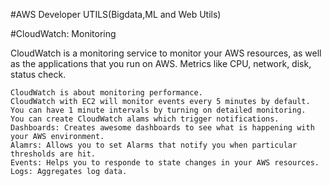 #AWS Developer UTILS(Bigdata,ML and Web Utils)

#CloudWatch: Monitoring

CloudWatch is a monitoring service to monitor your AWS resources, as well as the applications that you run on AWS. Metrics like CPU, network, disk, status check.

	CloudWatch is about monitoring performance.
	CloudWatch with EC2 will monitor events every 5 minutes by default.
	You can have 1 minute intervals by turning on detailed monitoring.
	You can create CloudWatch alams which trigger notifications.
	Dashboards: Creates awesome dashboards to see what is happening with your AWS environment.
	Alamrs: Allows you to set Alarms that notify you when particular thresholds are hit.
	Events: Helps you to responde to state changes in your AWS resources.
	Logs: Aggregates log data.
	
	